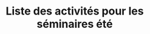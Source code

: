 ---
layout: layout_generic
language: fr
season: summer
type: B2B
menu: seminaire
topnav_color_text: 
title: Liste des activités pour les séminaires été
permalink: "/fr/seminaires-ete/activites-seminaires"
meta-title: Liste des activités pour les séminaires été
meta-description: ZE HERO Séminaire AZUR, c'est l'assurance d'un séminaire d'entreprise réussi avec des activités et un hebergement tout compris.
baseline: Découvrez ZE HERO
redirection_from:
page_sections:
- template: 2colTitreTxt
  title: Liste des activités pour les séminaires été
  content: |-
    ZE HERO Séminaires organise votre événement d’entreprise entre Mont Blanc, Côte d'Azur, Provence et Mercantour, au cœur d’une nature généreuse, de villages charmants, de plages de sable fin et d'eaux cristalines... un cadre unique et parfois prestigieux qui sera apprécié par tous.
- template: listServices2
  service: activites
- template: cta
  intro: Demande de devis
  headline: Faîtes votre demande de devis en ligne pour vos séminaires hiver ou été
  button:
    text_button: Je veux un devis
    href_button: /fr/seminaire-devis/
---